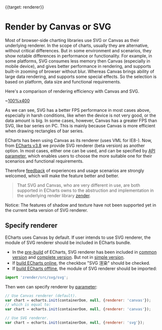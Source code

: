 {{target: renderer}}

# Render by Canvas or SVG

Most of browser-side charting libraries use SVG or Canvas as their underlying renderer. In the scope of charts, usually they are alternative, without critical differences. But in some environment and scenarios, they show notable differences in performance or functionality. For example, in some platforms, SVG consumes less memory then Canvas (especially in mobile device), and gives better performance in rendering, and supports built-in zooming of browser without blur. Whereas Canvas brings ability of large data rendering, and supports some special effects. So the selection is based on platform, data size and functional requirements.

Here's a comparison of rendering efficiency with Canvas and SVG.

~[100%x400](${galleryViewPath}doc-example/canvas-vs-svg-en&reset=1&edit=1)

As we can see, SVG has a better FPS performance in most cases above, especially in harsh conditions, like when the device is not very good, or the data amount is big. In some cases, however, Canvas has a greater FPS than SVG, like bar series on PC. This is mainly because Canvas is more efficient when drawing rectangles of bar series.

ECharts has been using Canvas as its renderer (uses VML for IE8-). Now, from [ECharts v3.8](https://github.com/ecomfe/echarts/releases) we provide SVG renderer (beta version) as another option. In most cases, either one can be used, and can be specified by [API parameter](https://ecomfe.github.io/echarts-doc/public/en/api.html#echarts.init), which enables users to choose the more suitable one for their scenarios and functional requirements.

Therefore [feedback](https://github.com/ecomfe/echarts/issues/new) of experiences and usage scenarios are strongly welcomed, which will make the feature better and better.

> That SVG and Canvas, who are very different in use, are both supported in ECharts owns to the abstruction and implementation in the underlying render library [zender](https://github.com/ecomfe/zrender).


Notice: The features of shadow and texture have not been supported yet in the current beta version of SVG renderer.


## Specify renderer

ECharts uses Canvas by default. If user intends to use SVG renderer, the module of SVG renderer should be included in ECharts bundle.

+ In the [pre-build](https://ecomfe.github.io/echarts-doc/public/en/download.html) of ECharts, SVG renderer has been included in [common version](https://raw.githubusercontent.com/ecomfe/echarts/3.7.2/dist/echarts.common.min.js) and [complete version](https://raw.githubusercontent.com/ecomfe/echarts/3.7.2/dist/echarts.min.js). But not in [simple version](https://raw.githubusercontent.com/ecomfe/echarts/3.7.2/dist/echarts.simple.min.js).
+ If [build ECharts online](http://echarts.baidu.com/builder.html), the checkbox "SVG 渲染" should be checked.
+ If [build ECharts offline](http://echarts.baidu.com/tutorial.html#Create%20Custom%20Build%20of%20ECharts), the module of SVG renderer should be imported:

```js
import 'zrender/src/svg/svg';
```

Then wen can specify renderer by [parameter](https://ecomfe.github.io/echarts-doc/public/en/api.html#echarts.init):

```js
// Use Canvas renderer (default).
var chart = echarts.init(containerDom, null, {renderer: 'canvas'});
// which is equal to:
var chart = echarts.init(containerDom, null, {renderer: 'canvas'});

// Use SVG renderer.
var chart = echarts.init(containerDom, null, {renderer: 'svg'});
```

